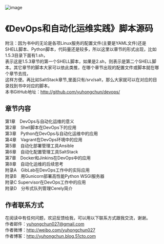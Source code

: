 ![image](https://github.com/yuhongchun/devops/blob/master/screehot/image001.jpg)

《DevOps和自动化运维实践》脚本源码
========================================
附注：因为书中的无论是各项Linux服务的配置文件(主要是YAML文件)还是SHELL脚本、Python脚本，代码量还是较多，所以这里以章节的形式出现，比如1.5.3目录下面有1.sh，<br>
表示这是1.5.3章节的第一个SHELL脚本，如果是2.sh，则表示是第二个SHELL脚本。其它章节的脚本大家可以依此类推，在哪个章节出现的配置文件或脚本就在哪个章节去找，<br>
这样方便。再比如SaltStack章节,里面只有/srv/salt，那么大家就可以在对应的目录找到书中对应的脚本。<br>
本书GitHub地址：http://github.com/yuhongchun/devops/

章节内容
----------------------------------------
第1章　DevOps与自动化运维的意义<br>
第2章　Shell脚本在DevOps下的应用<br>
第3章　Python在DevOps与自动化运维中的应用<br>
第4章　Vagrant在DevOps环境中的应用<br>
第5章　自动化部署管理工具Ansible<br>
第6章　自动化配置管理工具SaltStack<br>
第7章　Docker和Jinkins在DevOps中的应用<br>
第8章　自动化运维的后续思考<br>
附录A　GibLab在DevOps工作中的实际应用<br>
附录B　用Gunicorn部署高性能Python WSGI服务器<br>
附录C  Supervisor在DevOps工作中的应用<br>
附录D　分布式队列管理Cerely简介<br>


作者联系方式
-----------------------------------------
在阅读中有任何问题，欢迎反馈给我，可以用以下联系方式跟我交流，谢谢。<br> 
作者邮件：yuhongchun027@gmail.com<br> 
作者微博：http://weibo.com/yuhongchun027<br> 
作者博客：http://yuhongchun.blog.51cto.com<br> 


